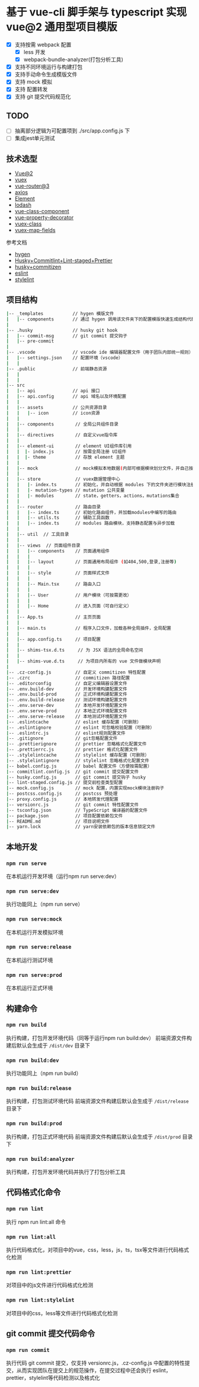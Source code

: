 # 基于 vue-cli 脚手架与 typescript 实现 vue@2 通用型项目模版 

- [x] 支持按需 webpack 配置
  - [x] less 开发
  - [x] webpack-bundle-analyzer(打包分析工具)
- [x] 支持不同环境运行与构建打包
- [x] 支持手动命令生成模版文件
- [x] 支持 mock 模拟
- [x] 支持 配置转发
- [x] 支持 git 提交代码规范化

## TODO

- [ ] 抽离部分逻辑为可配置项到 ./src/app.config.js 下
- [ ] 集成jest单元测试

## 技术选型

- [Vue@2](https://v2.vuejs.org/)
- [vuex](https://vuex.vuejs.org/zh/guide/)
- [vue-router@3](https://router.vuejs.org/)
- [axios](http://www.axios-js.com/)
- [Element](https://element.eleme.cn/#/zh-CN)
- [lodash](https://www.lodashjs.com/)
- [vue-class-component](https://class-component.vuejs.org/api/#component-options)
- [vue-property-decorator](https://github.com/kaorun343/vue-property-decorator#readme)
- [vuex-class](https://github.com/ktsn/vuex-class)
- [vuex-map-fields](https://github.com/maoberlehner/vuex-map-fields)

参考文档
- [hygen](http://www.hygen.io/docs/express/)
- [Husky+Commitlint+Lint-staged+Prettier](https://www.jianshu.com/p/0e51c0c39280)
- [husky+commitizen](https://www.pudn.com/news/6228dbac9ddf223e1ad27a43.html)
- [eslint](https://eslint.bootcss.com/)
- [stylelint](https://stylelint.io/)

## 项目结构

``` bash
|-- _templates           // hygen 模版文件 
|   |-- components       // 通过 hygen 调用该文件夹下的配置模版快速生成结构代码文件
|
|-- .husky               // husky git hook
|   |-- commit-msg       // git commit 提交钩子
|   |-- pre-commit 
|
|-- .vscode              // vscode ide 编辑器配置文件（用于团队内部统一规则）
|   |-- settings.json    // 配置环境（vscode）
|   |  
|-- .public              // 前端静态资源
|   |  
|   |
|-- src 
|   |-- api              // api 接口
|   |-- api.config       // api 域名以及环境配置
|   |
|   |-- assets           // 公共资源目录
|   |   |-- icon         // icon资源
|   |
|   |-- components        // 全局公共组件目录
|   |
|   |-- directives        // 自定义vue指令库
|   |
|   |-- element-ui        // element UI组件库引用
|   |  |- index.js        // 按需全局注册 UI组件
|   |  |- theme           // 存放 element 主题
|   |      
|   |-- mock              // mock模拟本地数据(内部可根据模块划分文件，并自己按需注册接口地址)
|   |
|   |-- store             // vuex数据管理中心
|   |   |- index.ts       // 初始化，并自动根据 modules 下的文件夹进行模块注册
|   |   |- mutation-types // mutation 公共变量
|   |   |- modules        // state，getters，actions，mutations集合
|   |
|   |-- router            // 路由目录
|   |   |-- index.ts      // 初始化路由组件，并加载modules中编写的路由
|   |   |-- utils.ts      // 辅助工具函数
|   |   |-- index.ts      // modules 路由模块，支持静态配置与异步加载
|   |
|   |-- util  // 工具目录
|   |
|   |-- views  // 页面组件目录
|   |   |-- components    // 页面通用组件
|   |   |
|   |   |-- layout        // 页面通用布局组件 (如404,500,登录,注册等)
|   |   |
|   |   |-- style         // 页面样式文件
|   |   |
|   |   |-- Main.tsx      // 路由入口
|   |   |
|   |   |-- User          // 用户模块（可按需更改）
|   |   |       
|   |   |-- Home          // 进入页面（可自行定义）
|   |
|   |-- App.ts            // 主页页面
|   |
|   |-- main.ts           // 程序入口文件，加载各种全局插件，全局配置 
|   |
|   |-- app.config.ts     // 项目配置
|   |
|   |-- shims-tsx.d.ts     // 为 JSX 语法的全局命名空间
|   |
|   |-- shims-vue.d.ts     // 为项目内所有的 vue 文件做模块声明
|
|-- .cz-config.js         // 自定义 commitizen 特性配置
|-- .czrc                 // commitizen 路径配置
|-- .editorconfig         // 自定义编辑器设置文件
|-- .env.build-dev        // 开发环境构建配置文件
|-- .env.build-prod       // 正式环境构建配置文件
|-- .env.build-release    // 测试环境构建配置文件
|-- .env.serve-dev        // 本地开发环境配置文件
|-- .env.serve-prod       // 本地正式环境配置文件
|-- .env.serve-release    // 本地测试环境配置文件
|-- .eslintcache          // eslint 缓存配置（可删除）
|-- .eslintignore         // eslint 可忽略校验配置（可删除）
|-- .eslintrc.js          // eslint规则配置文件
|-- .gitignore            // git忽略配置文件
|-- .prettierignore       // prettier 忽略格式化配置文件
|-- .prettierrc.js        // prettier 格式化配置文件
|-- .stylelintcache       // stylelint 缓存配置（可删除）
|-- .stylelintignore      // stylelint 忽略格式化配置文件
|-- babel.config.js       // babel 配置文件（方便按需配置）
|-- commitlint.config.js  // git commit 提交配置文件
|-- husky.config.js       // git commit 提交钩子 husky
|-- lint-staged.config.js // 提交前检查类型配置
|-- mock.config.js        // mock 配置，内置实现mock模块注册钩子
|-- postcss.config.js     // postcss 预处理
|-- proxy.config.js       // 本地转发代理配置
|-- versionrc.js          // git commit 特性配置文件
|-- tsconfig.json         // TypeScript 编译器的配置文件
|-- package.json          // 项目配置依赖包文件
|-- README.md             // 项目说明文件
|-- yarn.lock             // yarn安装依赖包的版本信息锁定文件
```

## 本地开发

### `npm run serve`

在本机运行开发环境（运行npm run serve:dev）

### `npm run serve:dev`

执行功能同上（npm run serve）

### `npm run serve:mock`

在本机运行开发模拟环境

### `npm run serve:release`

在本机运行测试环境

### `npm run serve:prod`

在本机运行正式环境

## 构建命令

### `npm run build`

执行构建，打包开发环境代码（同等于运行npm run build:dev）
前端资源文件构建后默认会生成于 `/dist/dev` 目录下

### `npm run build:dev`

执行功能同上（npm run build）

### `npm run build:release`

执行构建，打包测试环境代码
前端资源文件构建后默认会生成于 `/dist/release` 目录下

### `npm run build:prod`

执行构建，打包正式环境代码
前端资源文件构建后默认会生成于 `/dist/prod` 目录下

### `npm run build:analyzer`

执行构建，打包开发环境代码并执行了打包分析工具

## 代码格式化命令

### `npm run lint`

执行 npm run lint:all 命令

### `npm run lint:all`

执行代码格式化，对项目中的vue，css，less，js，ts，tsx等文件进行代码格式化检测

### `npm run lint:prettier`

对项目中的js文件进行代码格式化检测

### `npm run lint:stylelint`

对项目中的css，less等文件进行代码格式化检测

## git commit 提交代码命令

### `npm run commit`

执行代码 git commit 提交，仅支持 versionrc.js，.cz-config.js 中配置的特性提交，从而实现团队在提交上的规范操作，在提交过程中还会执行 eslint，prettier，stylelint等代码检测以及格式化
